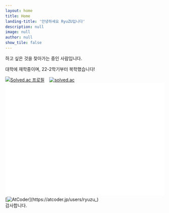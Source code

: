 ```yaml
---
layout: home
title: Home
landing-title: '안녕하세요 RyuZU입니다'
description: null
image: null
author: null
show_tile: false
---
```


하고 싶은 것을 찾아가는 중인 사람입니다.

대학에 재학중이며, 22-2학기부터 복학했습니다!

<div style="float:right">
    <a class="twitter-timeline" data-width="30em" data-height="300" data-theme="dark" href="https://twitter.com/kawaii_ryuzu?ref_src=twsrc%5Etfw"></a>
    <script async src="https://platform.twitter.com/widgets.js" charset="utf-8"></script>
</div>

[![Solved.ac
프로필](http://mazassumnida.wtf/api/v2/generate_badge?boj=dbrua1222)](https://solved.ac/dbrua1222)&nbsp;&nbsp;&nbsp;&nbsp;[![solved.ac](https://solvedac.junah.dev/v1/generate_badge?handle=dbrua1222)](https://solved.ac/profile/dbrua1222/arena)<br>
[![Codeforces](https://raw.githubusercontent.com/RyuZU3747/cfstats/main/output/light_card.svg#gh-dark-mode-only)](https://codeforces.com/profile/RyuZU) 
[![AtCoder](https://atcoder.junah.dev/v1/generate_badge?name=RyuZU_)](https://atcoder.jp/users/ryuzu_) 
<br>
감사합니다.

